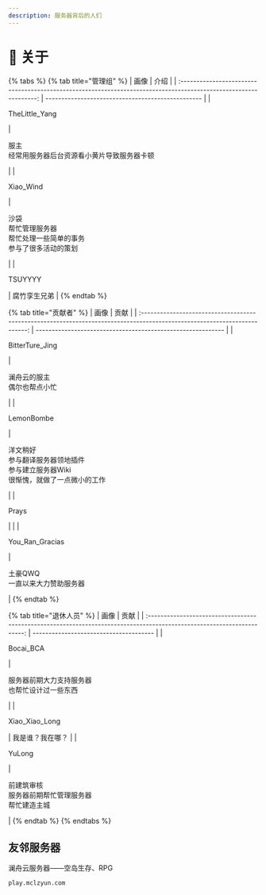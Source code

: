 ```yaml
---
description: 服务器背后的人们
---
```


# 🧻 关于

{% tabs %}
{% tab title="管理组" %}
|                                                         画像                                                        | 介绍                                                |
| :---------------------------------------------------------------------------------------------------------------: | ------------------------------------------------- |
| <p><img src="https://kehuduan2019.oss-cn-shanghai.aliyuncs.com/faces/TSUYYYY.png" alt="">  <br>TheLittle_Yang</p> | <p>服主<br>经常用服务器后台资源看小黄片导致服务器卡顿</p>                |
|   <p><img src="https://kehuduan2019.oss-cn-shanghai.aliyuncs.com/faces/Xiao_Wind.png" alt="">  <br>Xiao_Wind</p>  | <p>沙袋<br>帮忙管理服务器<br>帮忙处理一些简单的事务<br>参与了很多活动的策划</p> |
|     <p><img src="https://kehuduan2019.oss-cn-shanghai.aliyuncs.com/faces/TSUYYYY.png" alt="">  <br>TSUYYYY</p>    | 腐竹孪生兄弟                                            |
{% endtab %}

{% tab title="贡献者" %}
|                                                             画像                                                             | 贡献                                                          |
| :------------------------------------------------------------------------------------------------------------------------: | ----------------------------------------------------------- |
| <p><img src="https://kehuduan2019.oss-cn-shanghai.aliyuncs.com/faces/bittertrue_jing.png" alt="">  <br>BitterTure_Jing</p> | <p>澜舟云的服主<br>偶尔也帮点小忙</p>                                    |
|        <p><img src="https://kehuduan2019.oss-cn-shanghai.aliyuncs.com/faces/imsalze.png" alt="">  <br>LemonBombe</p>       | <p>洋文稍好<br>参与翻译服务器领地插件<br>参与建立服务器Wiki<br>很惭愧，就做了一点微小的工作</p> |
|           <p><img src="https://kehuduan2019.oss-cn-shanghai.aliyuncs.com/faces/Prays.png" alt="">  <br>Prays</p>           |                                                             |
| <p><img src="https://kehuduan2019.oss-cn-shanghai.aliyuncs.com/faces/You_Ran_Gracias.png" alt="">  <br>You_Ran_Gracias</p> | <p>土豪QWQ<br>一直以来大力赞助服务器</p>                                 |
{% endtab %}

{% tab title="退休人员" %}
|                                                            画像                                                           | 贡献                                     |
| :---------------------------------------------------------------------------------------------------------------------: | -------------------------------------- |
|      <p><img src="https://kehuduan2019.oss-cn-shanghai.aliyuncs.com/faces/Bocai_BCA.png" alt=""> <br>Bocai_BCA</p>      | <p>服务器前期大力支持服务器<br>也帮忙设计过一些东西</p>      |
| <p><img src="https://kehuduan2019.oss-cn-shanghai.aliyuncs.com/faces/Xiao_Xiao_Long.png" alt=""> <br>Xiao_Xiao_Long</p> | 我是谁？我在哪？                               |
|         <p><img src="https://kehuduan2019.oss-cn-shanghai.aliyuncs.com/faces/YuLong.png" alt=""> <br>YuLong</p>         | <p>前建筑审核<br>服务器前期帮忙管理服务器<br>帮忙建造主城</p> |
{% endtab %}
{% endtabs %}

## 友邻服务器

澜舟云服务器——空岛生存、RPG

```
play.mclzyun.com
```
